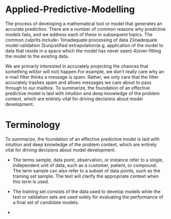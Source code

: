 # Applied-Predictive-Modelling
The process of developing a mathematical tool or model that generates an accurate prediction.
There are a number of common reasons why predictive models fails, and we address each of these in subsequent topics.
The common culprits include-
1)inadequate processing of data
2)inadequate model validation
3)unjustified extrapolation(e.g. application of the model to data that reside in a space which the model has never seen)
4)over-fitting the model to the existing data.

We are primarly interested in accurately projecting the chances that something will(or will not) happen.For example, we don’t really care why an e-mail filter thinks a message is spam. Rather, we only care that the filter accurately trashes spam and allows messages we care about to pass
through to our mailbox.
To summarize, the foundation of an effective predictive model is laid with
intuition and deep knowledge of the problem context, which are entirely vital for
driving decisions about model development.

# Terminology

To summarize, the foundation of an effective predictive model is laid with
intuition and deep knowledge of the problem context, which are entirely vital for
driving decisions about model development.

* The terms sample, data point, observation, or instance refer to a single,
independent unit of data, such as a customer, patient, or compound.
The term sample can also refer to a subset of data points, such as the
training set sample. The text will clarify the appropriate context when this
term is used.

* The training set consists of the data used to develop models while the test
or validation sets are used solely for evaluating the performance of a final
set of candidate models.

* 
